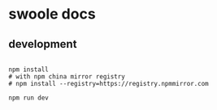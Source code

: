 # swoole docs

## development

```shell

npm install 
# with npm china mirror registry
# npm install --registry=https://registry.npmmirror.com 

npm run dev 

```
